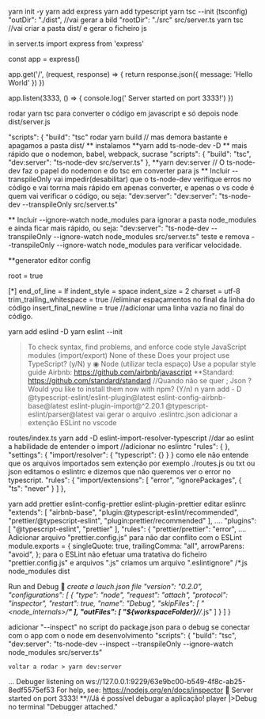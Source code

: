 yarn init -y
yarn add express
yarn add typescript
yarn tsc --init  (tsconfig) "outDir": "./dist", //vai gerar a bild "rootDir": "./src"
src/server.ts
yarn tsc //vai criar a pasta dist/ e gerar o ficheiro js

in server.ts
import express from 'express'

const app = express()

app.get('/', (request, response) => {
  return response.json({ message: 'Hello World' })
})

app.listen(3333, () => {
  console.log(' Server started on port 3333!')
})

rodar yarn tsc para converter o código em javascript e só depois
node dist/server.js

  "scripts": {
    "build": "tsc"
  rodar yarn build // mas demora bastante e apagamos a pasta dist/
  ** instalamos
  **yarn add ts-node-dev -D ** mais rápido que o nodemon, babel, webpack, sucrase
    "scripts": {
    "build": "tsc",
    "dev:server": "ts-node-dev src/server.ts"
  },
  **yarn dev:server // O ts-node-dev  faz o papel do nodemon e do tsc em converter para js
  ** Incluir --transpileOnly vai impedir(desabilitar) que o ts-node-dev verifique erros no código e vai torrna mais rápido em apenas converter, e apenas o vs code é quem vai verificar o código, ou seja: "dev:server": "dev:server":
  "ts-node-dev --transpileOnly src/server.ts"

  ** Incluir --ignore-watch node_modules  para ignorar a pasta node_modules e ainda ficar mais rápido, ou seja:
      "dev:server": "ts-node-dev --transpileOnly --ignore-watch node_modules src/server.ts"
teste e remova --transpileOnly --ignore-watch node_modules para verificar velocidade.

**generator editor config

root = true

[*]
end_of_line = lf
indent_style = space
indent_size = 2
charset = utf-8
trim_trailing_whitespace = true //eliminar espaçamentos no final da linha do código
insert_final_newline = true //adicionar uma linha vazia no final do código.

yarn add eslind -D
yarn eslint --init
>To check syntax, find problems, and enforce code style
>JavaScript modules (import/export)
>None of these
>Does your project use TypeScript? (y/N) y
>◉ Node (utilizar tecla espaço)
>Use a popular style guide
>Airbnb: https://github.com/airbnb/javascript
**Standard: https://github.com/standard/standard //Quando não se quer ;
>Json
>? Would you like to install them now with npm? (Y/n) n
>yarn add - D @typescript-eslint/eslint-plugin@latest eslint-config-airbnb-base@latest eslint-plugin-import@^2.20.1 @typescript-eslint/parser@latest
vai gerar o arquivo .eslintrc.json
adicionar a extenção ESLint no vscode

routes/index.ts
yarn add -D eslint-import-resolver-typescript //dar ao eslint a habilidade de entender o import
//adicionar no eslintrc
  "rules": {
  },
  "settings": {
    "import/resolver": {
      "typescript": {}
    }
  }
  como ele não entende que os arquivos importados sem extenção por exemplo ./routes.js ou txt ou json
  editamos o eslintrc e dizemos que não queremos ver o error no typescript.
    "rules": {
    "import/extensions": [
      "error",
      "ignorePackages",
      {
        "ts": "never"
      }
    ]
  },

 yarn add prettier eslint-config-prettier eslint-plugin-prettier
editar eslinrc
  "extends": [
    "airbnb-base",
    "plugin:@typescript-eslint/recommended",
    "prettier/@typescript-eslint",
    "plugin:prettier/recommended"
  ],
  ....
    "plugins": [
    "@typescript-eslint",
    "prettier"
    ],
      "rules": {
    "prettier/prettier": "error",
  ....
  Adicionar arquivo "prettier.config.js" para não dar conflito com o ESLint
  module.exports = {
  singleQuote: true,
  trailingComma: "all",
  arrowParens: "avoid",
};
para o ESLint não efetuar uma tratativa do ficheiro "prettier.config.js" e arquivos ".js" criamos um arquivo ".eslintignore"
/*.js
node_modules
dist

Run and Debug 🐞
*create a lauch.json file
  "version": "0.2.0",
  "configurations": [
    {
      "type": "node",
      "request": "attach",
      "protocol": "inspector",
      "restart": true,
      "name": "Debug",
      "skipFiles": [
        "<node_internals>/**"
      ],
      "outFiles": [
        "${workspaceFolder}/**/*.js"
      ]
    }
  ]
}

adicionar "--inspect" no script do package.json para o debug se conectar com o app com o node em desenvolvimento
  "scripts": {
    "build": "tsc",
    "dev:server": "ts-node-dev --inspect --transpileOnly --ignore-watch node_modules src/server.ts"

    voltar a rodar > yarn dev:server
...
Debuger listening on ws://127.0.0.1:9229/63e9bc00-b549-4f8c-ab25-8edf5575ef53
For help, see: https://nodejs.org/en/docs/inspector
🚀 Server started on port 3333!
**//Já é possível debugar a aplicação! player |>Debug no terminal "Debugger attached."
